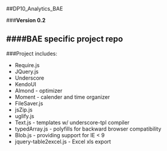 ##DP10_Analytics_BAE

###**Version 0.2**

####**BAE specific project repo**
-
###Project includes:
* Require.js
* JQuery.js
* Underscore
* KendoUI
* Almond - optimizer
* Moment - calender and time organizer
* FileSaver.js
* jsZip.js
* uglify.js
* Text.js - templates w/ underscore-tpl compiler
* typedArray.js - polyfills for backward browser compatibility
* Blob.js - providing support for IE < 9
* jquery-table2excel.js - Excel xls export